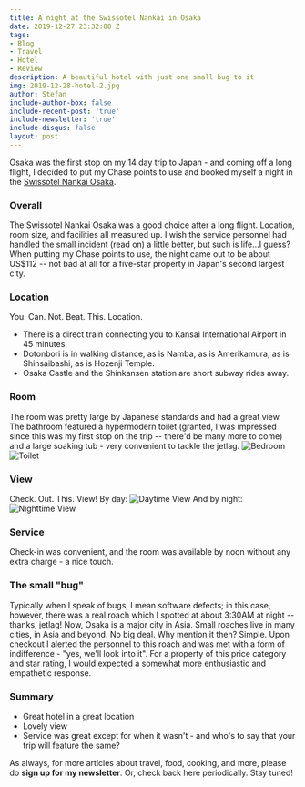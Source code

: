 ```yaml
---
title: A night at the Swissotel Nankai in Osaka
date: 2019-12-27 23:32:00 Z
tags:
- Blog
- Travel
- Hotel
- Review
description: A beautiful hotel with just one small bug to it
img: 2019-12-28-hotel-2.jpg
author: Stefan
include-author-box: false
include-recent-post: 'true'
include-newsletter: 'true'
include-disqus: false
layout: post
---
```


Osaka was the first stop on my 14 day trip to Japan - and coming off a long flight, I decided to put my Chase points to use and booked myself a night in the [Swissotel Nankai Osaka](https://goo.gl/maps/zm6iPPWaiSJA1Six6).

### Overall
The Swissotel Nankai Osaka was a good choice after a long flight. Location, room size, and facilities all measured up. I wish the service personnel had handled the small incident (read on) a little better, but such is life...I guess? 
When putting my Chase points to use, the night came out to be about US$112 -- not bad at all for a five-star property in Japan's second largest city.

### Location
You. Can. Not. Beat. This. Location.
* There is a direct train connecting you to Kansai International Airport in 45 minutes.
* Dotonbori is in walking distance, as is Namba, as is Amerikamura, as is Shinsaibashi, as is Hozenji Temple.
* Osaka Castle and the Shinkansen station are short subway rides away.

### Room
The room was pretty large by Japanese standards and had a great view. The bathroom featured a hypermodern toilet (granted, I was impressed since this was my first stop on the trip -- there'd be many more to come) and a large soaking tub - very convenient to tackle the jetlag.
![Bedroom]({{site.baseurl}}/assets/img/2019-12-28-hotel-1.jpg)
![Toilet]({{site.baseurl}}/assets/img/2019-12-28-hotel-3.jpg)


### View
Check. Out. This. View!
By day:
![Daytime View]({{site.baseurl}}/assets/img/2019-12-28-hotel-2.jpg)
And by night:
![Nighttime View]({{site.baseurl}}/assets/img/2019-12-28-hotel-4.jpg)


### Service
Check-in was convenient, and the room was available by noon without any extra charge - a nice touch.

### The small "bug"
Typically when I speak of bugs, I mean software defects; in this case, however, there was a real roach which I spotted at about 3:30AM at night -- thanks, jetlag!
Now, Osaka is a major city in Asia. Small roaches live in many cities, in Asia and beyond. No big deal.
Why mention it then? Simple. Upon checkout I alerted the personnel to this roach and was met with a form of indifference - "yes, we'll look into it". For a property of this price category and star rating, I would expected a somewhat more enthusiastic and empathetic response.

### Summary
- Great hotel in a great location
- Lovely view
- Service was great except for when it wasn't - and who's to say that your trip will feature the same?

As always, for more articles about travel, food, cooking, and more, please do **sign up for my newsletter**. Or, check back here periodically. Stay tuned!

